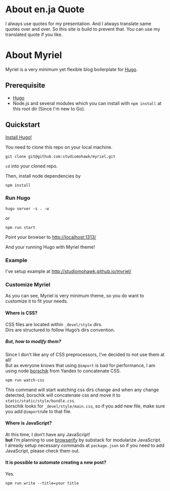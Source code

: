 # About en.ja Quote

I always use quotes for my presentation.
And I always translate same quotes over and over.
So this site is build to prevent that.
You can use my translated quote if you like.

# About Myriel

Myriel is a very minimum yet flexible blog boilerplate for [Hugo](http://hugo.spf13.com/).

## Prerequisite

- [Hugo](http://hugo.spf13.com/)
- Node.js and several modules which you can install with `npm install` at this
  root dir (Since I'm new to Go).

## Quickstart

[Install Hugo!](http://hugo.spf13.com/overview/quickstart) 

You need to clone this repo on your local machine.  

```
git clone git@github.com:studiomohawk/myriel.git
```

`cd` into your cloned repo.

Then, install node dependencies by 

`npm install`

### Run Hugo

```
hugo server -s . -w
```

or 

```
npm run start
```

Point your browser to <http://localhost:1313/>

And your running Hugo with Myriel theme!

### Example

I've setup example at <http://studiomohawk.github.io/myriel/>

### Customize Myriel

As you can see, Myriel is very minimum theme, so you do want to customize it to fit your needs.

#### Where is CSS?

CSS files are located within `_devel/style` dirs.  
Dirs are structured to follow Hugo’s dirs convention. 

##### But, how to modify them?

Since I don’t like any of CSS preprocessors,  I’ve decided to not use them at all!  
But as everyone knows that using `@import` is bad for performance, I am using node [borschik](https://github.com/bem/borschik) from Yandex to concatenate CSS.

```
npm run watch-css
```

This command will start watching css dirs change and when any change detected, borschik will concatenate css and move it to `static/static/style/bundle.css`.  
borschik looks for `_devel/style/main.css`, so if you add new file, make sure you add `@import`rule to that file.

#### Where is JavaScript?

At this time, I don’t have any JavaScript!  
**but** I’m planning to use [browserify](https://github.com/substack/node-browserify) by substack for modularize JavaScript.  
I already setup necessary  commands at `package.json` so if you need to add JavaScript, please check them out.

#### It is possible to automate creating a new post?

Yes.  

```
npm run write --title=your title
```
